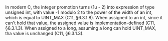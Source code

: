 In modern C, the integer promotion turns (1u - 2) into expression of type unsigned int, with value -1 modulo 2 to the power of the width of an int, which is equal to UINT_MAX (C11, §6.3.1.8).
When assigned to an int, since it can't hold that value, the assigned value is implementation-defined (C11, §6.3.1.3).
When assigned to a long, assuming a long can hold UINT_MAX, tha value is unchanged (C11, §6.3.1.3).
